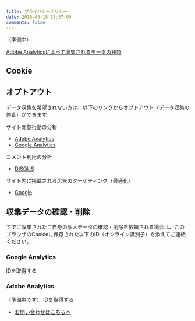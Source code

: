 ```yaml
---
title: プライバシーポリシー
date: 2018-05-18 18:37:00
comments: false
---
```


（準備中）

[Adobe Analyticsによって収集されるデータの種類](https://marketing.adobe.com/resources/help/ja_JP/reference/c_Privacy_Overview.html)

## Cookie

## オプトアウト

データ収集を希望されない方は、以下のリンクからオプトアウト（データ収集の停止）ができます。

サイト閲覧行動の分析
* [Adobe Analytics](https://dentsuisobarpartnersandbox.sc.omtrdc.net/optout.html?locale=jp_JP)
* [Google Analytics](https://tools.google.com/dlpage/gaoptout?hl=ja)

コメント利用の分析
* [DISQUS](https://disqus.com/data-sharing-settings/)

サイト内に掲載される広告のターゲティング（最適化）
* [Google](https://adssettings.google.com/)


## 収集データの確認・削除

すでに収集されたご自身の個人データの確認・削除を依頼される場合は、このブラウザのCookieに保存された以下のID（オンライン識別子）を添えてご連絡ください。

### Google Analytics

<a class="btn btn--default" id="get-id-ga">IDを取得する</a>
<p id="id-ga"></p>

### Adobe Analytics
（準備中です）
<a class="btn btn--default" id="get-id-aa">IDを取得する</a>
<p id="id-aa"></p>

* [お問い合わせはこちらへ](/contact/)